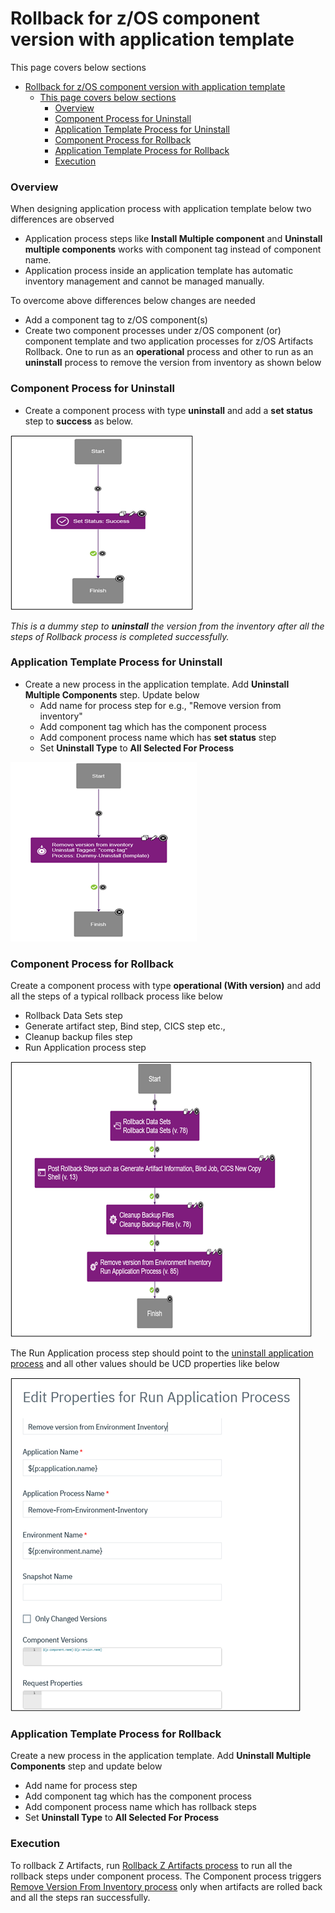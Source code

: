 # Rollback for z/OS component version with application template

This page covers below sections

- [Rollback for z/OS component version with application template](#rollback-for-zos-component-version-with-application-template)
  - [This page covers below sections](#this-page-covers-below-sections)
    - [Overview](#overview)
    - [Component Process for Uninstall](#component-process-for-uninstall)
    - [Application Template Process for Uninstall](#application-template-process-for-uninstall)
    - [Component Process for Rollback](#component-process-for-rollback)
    - [Application Template Process for Rollback](#application-template-process-for-rollback)
    - [Execution](#execution)

### Overview

When designing application process with application template below two differences are observed

* Application process steps like **Install Multiple component** and **Uninstall multiple components** works with component tag instead of component name.
* Application process inside an application template has automatic inventory management and cannot be managed manually.

To overcome above differences below changes are needed

* Add a component tag to z/OS component(s)
* Create two component processes under z/OS component (or) component template and two application processes for z/OS Artifacts Rollback.
One to run as an **operational** process and other to run as an **uninstall** process to remove the version from inventory as shown below

### Component Process for Uninstall

* Create a component process with type **uninstall** and add a **set status** step to **success** as below.

[![set-status-to-success-step](../media/set-status-to-success-step.png)](../media/set-status-to-success-step.png)

_This is a dummy step to **uninstall** the version from the inventory after all the steps of Rollback process is completed successfully._

### Application Template Process for Uninstall

* Create a new process in the application template. Add **Uninstall Multiple Components** step. Update below
  * Add name for process step for e.g., "Remove version from inventory"
  * Add component tag which has the component process
  * Add component process name which has **set status** step
  * Set **Uninstall Type** to **All Selected For Process**

[![remove-version-from-inventory-app-process](../media/remove-version-from-inventory-app-process.png)](../media/remove-version-from-inventory-app-process.png)

### Component Process for Rollback

Create a component process with type **operational (With version)** and add all the steps of a typical rollback process like below

* Rollback Data Sets step
* Generate artifact step, Bind step, CICS step etc.,
* Cleanup backup files step
* Run Application process step

[![operational-component-process-for-rollback-with-template](../media/operational-component-process-for-rollback-with-template.png)](../media/operational-component-process-for-rollback-with-template.png)

The Run Application process step should point to the [uninstall application process](#application-template-process-for-uninstall) and all other values should be UCD properties like below

[![properties-for-run-uninstall-application-process](../media/properties-for-run-uninstall-application-process.png)](../media/properties-for-run-uninstall-application-process.png)

### Application Template Process for Rollback

Create a new process in the application template. Add **Uninstall Multiple Components** step and update below

* Add name for process step
* Add component tag which has the component process
* Add component process name which has rollback steps
* Set **Uninstall Type** to **All Selected For Process**

### Execution

To rollback Z Artifacts, run [Rollback Z Artifacts process](#application-template-process-for-rollback) to run all the rollback steps under component process.
The Component process triggers [Remove Version From Inventory process](#application-template-process-for-uninstall) only when artifacts are rolled back and all the steps ran successfully.
